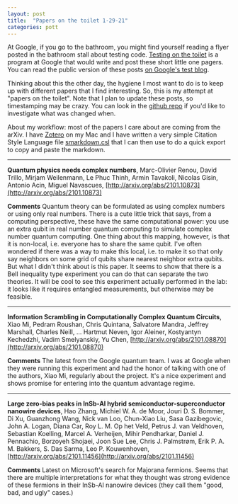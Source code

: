 ```yaml
---
layout: post
title:  "Papers on the toilet 1-29-21"
categories: pott
---
```


At Google, if you go to the bathroom, you might find yourself reading a flyer posted in the bathroom stall about testing code. [Testing on the toilet](https://testing.googleblog.com/2007/01/introducing-testing-on-toilet.html) is a program at Google that would write and post these short little one pagers.  You can read the public version of these posts [on Google's test blog](https://testing.googleblog.com/search/label/TotT).

Thinking about this the other day, the hygiene I most want to do is to keep up with different papers that I find interesting. So, this is my attempt at "papers on the toilet". Note that I plan to update these posts, so timestamping may be crazy. You can look in the [github repo](https://github.com/dabacon/dabacon.github.io) if you'd like to investigate what was changed when.

About my workflow: most of the papers I care about are coming from the arXiv. I have [Zotero](https://www.zotero.org/) on my Mac and I have written a very simple Citation Style Language file [smarkdown.csl](utils/smarkdown.csl) that I can then use to do a quick export to copy and paste the markdown.

---
**Quantum physics needs complex numbers**, Marc-Olivier Renou, David Trillo, Mirjam Weilenmann, Le Phuc Thinh, Armin Tavakoli, Nicolas Gisin, Antonio Acin, Miguel Navascues, [http://arxiv.org/abs/2101.10873](http://arxiv.org/abs/2101.10873)

**Comments** Quantum theory can be formulated as using complex numbers or using only real numbers.  There is a cute little trick that says, from a computing perspective, these have the same computational power: you use an extra qubit in real number quantum computing to simulate complex number quantum computing. One thing about this mapping, however, is that it is non-local, i.e. everyone has to share the same qubit.  I've often wondered if there was a way to make this local, i.e. to make it so that only say neighbors on some grid of qubits share nearest neighbor extra qubits.  But what I didn't think about is this paper.  It seems to show that there is a Bell inequality type experiment you can do that can separate the two theories.  It will be cool to see this experiment actually performed in the lab: it looks like it requires entangled measurements, but otherwise may be feasible.

---
**Information Scrambling in Computationally Complex Quantum Circuits**, Xiao Mi, Pedram Roushan, Chris Quintana, Salvatore Mandra, Jeffrey Marshall, Charles Neill, ... Hartmut Neven, Igor Aleiner, Kostyantyn Kechedzhi, Vadim Smelyanskiy, Yu Chen, [http://arxiv.org/abs/2101.08870](http://arxiv.org/abs/2101.08870)

**Comments** The latest from the Google quantum team. I was at Google when they were running this experiment and had the honor of talking with one of the authors, Xiao Mi, regularly about the project. It's a nice experiment and shows promise for entering into the quantum advantage regime.

---
**Large zero-bias peaks in InSb-Al hybrid semiconductor-superconductor nanowire devices**, Hao Zhang, Michiel W. A. de Moor, Jouri D. S. Bommer, Di Xu, Guanzhong Wang, Nick van Loo, Chun-Xiao Liu, Sasa Gazibegovic, John A. Logan, Diana Car, Roy L. M. Op het Veld, Petrus J. van Veldhoven, Sebastian Koelling, Marcel A. Verheijen, Mihir Pendharkar, Daniel J. Pennachio, Borzoyeh Shojaei, Joon Sue Lee, Chris J. Palmstrøm, Erik P. A. M. Bakkers, S. Das Sarma, Leo P. Kouwenhoven, [http://arxiv.org/abs/2101.11456](http://arxiv.org/abs/2101.11456)

**Comments** Latest on Microsoft's search for Majorana fermions. Seems that there are multiple interpretations for what they thought was strong evidence of these fermions in their InSb-Al nanowire devices (they call them "good, bad, and ugly" cases.)
